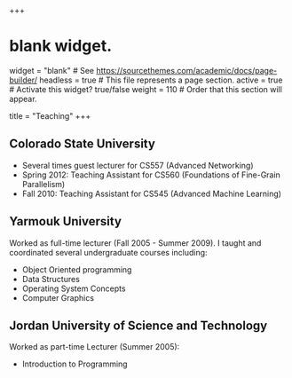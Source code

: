 +++
# blank widget.
widget = "blank"  # See https://sourcethemes.com/academic/docs/page-builder/
headless = true  # This file represents a page section.
active = true  # Activate this widget? true/false
weight = 110  # Order that this section will appear.

title = "Teaching"
+++

## Colorado State University
* Several times guest lecturer for CS557 (Advanced Networking)
* Spring 2012: Teaching Assistant for CS560 (Foundations of Fine-Grain Parallelism)
* Fall 2010: Teaching Assistant for CS545 (Advanced Machine Learning)


## Yarmouk University
Worked as full-time lecturer (Fall 2005 - Summer 2009).
I taught and coordinated several undergraduate courses including:
* Object Oriented programming
* Data Structures
* Operating System Concepts
* Computer Graphics


## Jordan University of Science and Technology
Worked as part-time Lecturer (Summer 2005): 
* Introduction to Programming